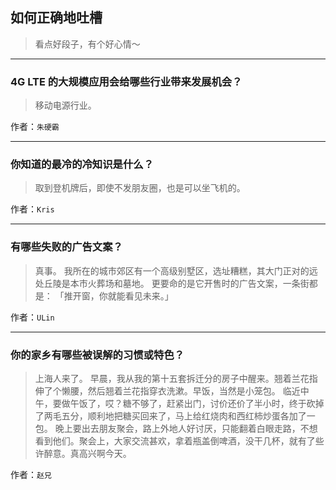 ## 如何正确地吐槽

> 看点好段子，有个好心情～


 
---

### 4G LTE 的大规模应用会给哪些行业带来发展机会？

> 移动电源行业。


作者：`朱硬霸`

---

### 你知道的最冷的冷知识是什么？

> 取到登机牌后，即使不发朋友圈，也是可以坐飞机的。


作者：`Kris`

---

### 有哪些失败的广告文案？

> 真事。
> 我所在的城市郊区有一个高级别墅区，选址糟糕，其大门正对的远处丘陵是本市火葬场和墓地。
> 更要命的是它开售时的广告文案，一条街都是：
> 「推开窗，你就能看见未来。」


作者：`ULin`

---

### 你的家乡有哪些被误解的习惯或特色？

> 上海人来了。
> 早晨，我从我的第十五套拆迁分的房子中醒来。翘着兰花指伸了个懒腰，然后翘着兰花指穿衣洗漱。早饭，当然是小笼包。
> 临近中午，要做午饭了，哎？糖不够了，赶紧出门，讨价还价了半小时，终于砍掉了两毛五分，顺利地把糖买回来了，马上给红烧肉和西红柿炒蛋各加了一包。
> 晚上要出去朋友聚会，路上外地人好讨厌，只能翻着白眼走路，不想看到他们。聚会上，大家交流甚欢，拿着瓶盖倒啤酒，没干几杯，就有了些许醉意。真高兴啊今天。


作者：`赵兄`